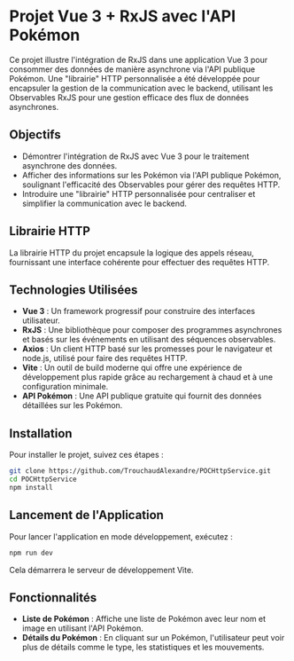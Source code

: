 # Projet Vue 3 + RxJS avec l'API Pokémon

Ce projet illustre l'intégration de RxJS dans une application Vue 3 pour consommer des données de manière asynchrone via l'API publique Pokémon. Une "librairie" HTTP personnalisée a été développée pour encapsuler la gestion de la communication avec le backend, utilisant les Observables RxJS pour une gestion efficace des flux de données asynchrones.

## Objectifs

- Démontrer l'intégration de RxJS avec Vue 3 pour le traitement asynchrone des données.
- Afficher des informations sur les Pokémon via l'API publique Pokémon, soulignant l'efficacité des Observables pour gérer des requêtes HTTP.
- Introduire une "librairie" HTTP personnalisée pour centraliser et simplifier la communication avec le backend.

## Librairie HTTP

La librairie HTTP du projet encapsule la logique des appels réseau, fournissant une interface cohérente pour effectuer des requêtes HTTP.


## Technologies Utilisées

- **Vue 3** : Un framework progressif pour construire des interfaces utilisateur.
- **RxJS** : Une bibliothèque pour composer des programmes asynchrones et basés sur les événements en utilisant des séquences observables.
- **Axios** : Un client HTTP basé sur les promesses pour le navigateur et node.js, utilisé pour faire des requêtes HTTP.
- **Vite** : Un outil de build moderne qui offre une expérience de développement plus rapide grâce au rechargement à chaud et à une configuration minimale.
- **API Pokémon** : Une API publique gratuite qui fournit des données détaillées sur les Pokémon.

## Installation

Pour installer le projet, suivez ces étapes :

```bash
git clone https://github.com/TrouchaudAlexandre/POCHttpService.git
cd POCHttpService
npm install
```

## Lancement de l'Application

Pour lancer l'application en mode développement, exécutez :

```bash
npm run dev
```

Cela démarrera le serveur de développement Vite.

## Fonctionnalités

- **Liste de Pokémon** : Affiche une liste de Pokémon avec leur nom et image en utilisant l'API Pokémon.
- **Détails du Pokémon** : En cliquant sur un Pokémon, l'utilisateur peut voir plus de détails comme le type, les statistiques et les mouvements.
